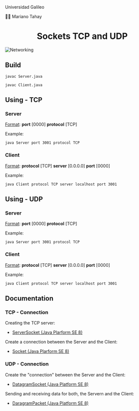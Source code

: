 Universidad Galileo

🧑‍💻 Mariano Tahay

<center>

# Sockets TCP and UDP

</center>

![Networking](https://images.pexels.com/photos/159304/network-cable-ethernet-computer-159304.jpeg?auto=compress&cs=tinysrgb&w=1260&h=750&dpr=1)

## Build

`javac Server.java`

`javac Client.java`

## Using - TCP

### Server

<u>Format</u>: **port** [0000] **protocol** [TCP]

Example:

`java Server port 3001 protocol TCP`

### Client

<u>Format</u>: **protocol** [TCP] **server** [0.0.0.0] **port** [0000]

Example:

`java Client protocol TCP server localhost port 3001`

## Using - UDP 

### Server

<u>Format</u>: **port** [0000] **protocol** [TCP]

Example:

`java Server port 3001 protocol TCP`

### Client

<u>Format</u>: **protocol** [TCP] **server** [0.0.0.0] **port** [0000]

Example:

`java Client protocol TCP server localhost port 3001`

## Documentation

### **TCP** - Connection

Creating the TCP server:

- [ServerSocket (Java Plarform SE 8)](https://docs.oracle.com/javase/8/docs/api/java/net/ServerSocket.html)

Create a connection between the Server and the Client:

- [Socket (Java Plarform SE 8)](https://docs.oracle.com/javase/8/docs/api/java/net/Socket.html)

### **UDP** - Connection

Create the "connection" between the Server and the Client:

- [DatagramSocket (Java Platform SE 8)](https://docs.oracle.com/javase/8/docs/api/java/net/DatagramSocket.html)

Sending and receiving data for both, the Servern and the Client:

- [DaragramPacket (Java Platform SE 8)](https://docs.oracle.com/javase/8/docs/api/java/net/DatagramPacket.html)